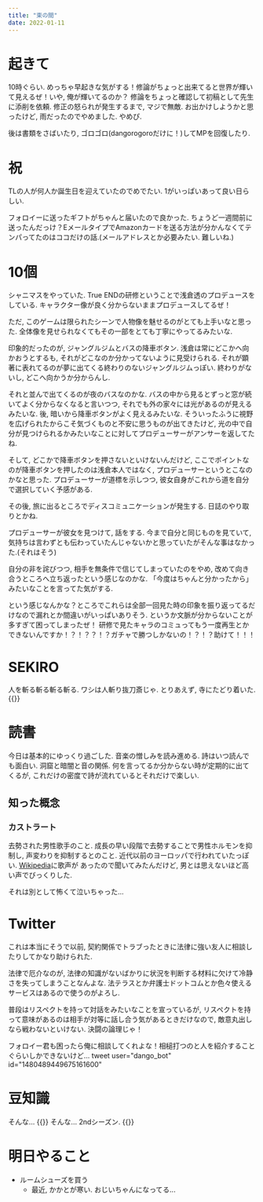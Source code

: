 ```yaml
---
title: "束の間"
date: 2022-01-11
---
```


# 起きて
10時ぐらい. めっちゃ早起きな気がする！修論がちょっと出来てると世界が輝いて見えるぜ！いや, 俺が輝いてるのか？
修論をちょっと確認して初稿として先生に添削を依頼. 修正の怒られが発生するまで, マジで無敵. お出かけしようかと思ったけど, 雨だったのでやめました. やめぴ.

後は書類をさばいたり, ゴロゴロ(dangorogoroだけに！)してMPを回復したり.
# 祝
TLの人が何人か誕生日を迎えていたのでめでたい. 1がいっぱいあって良い日らしい.

フォロイーに送ったギフトがちゃんと届いたので良かった. ちょうど一週間前に送ったんだっけ？EメールタイプでAmazonカードを送る方法が分かんなくてテンパってたのはココだけの話.(メールアドレスとか必要みたい. 難しいね.)

# 10個
シャニマスをやっていた. True ENDの研修ということで浅倉透のプロデュースをしている. キャラクター像が良く分からないままプロデュースしてるぜ！

ただ, このゲームは限られたシーンで人物像を魅せるのがとても上手いなと思った. 全体像を見せられなくてもその一部をとても丁寧にやってるみたいな.

印象的だったのが, ジャングルジムとバスの降車ボタン. 浅倉は常にどこかへ向かおうとするも, それがどこなのか分かってないように見受けられる. それが顕著に表れてるのが夢に出てくる終わりのないジャングルジムっぽい. 終わりがないし, どこへ向かうか分からんし.

それと並んで出てくるのが夜のバスなのかな. バスの中から見るとずっと窓が続いてよく分からなくなると言いつつ, それでも外の家々には光があるのが見えるみたいな. 後, 暗いから降車ボタンがよく見えるみたいな. そういったふうに視野を広げられたからこそ気づくものと不安に思うものが出てきたけど, 光の中で自分が見つけられるかみたいなことに対してプロデューサーがアンサーを返してたね.

そして, どこかで降車ボタンを押さないといけないんだけど, ここでポイントなのが降車ボタンを押したのは浅倉本人ではなく, プロデューサーというとこなのかなと思った. プロデューサーが道標を示しつつ, 彼女自身がこれから道を自分で選択していく予感がある.

その後, 旅に出るところでディスコミュニケーションが発生する. 日誌のやり取りとかね. 

プロデューサーが彼女を見つけて, 話をする. 今まで自分と同じものを見ていて, 気持ちは言わずとも伝わっていたんじゃないかと思っていたがそんな事はなかった.(それはそう)

自分の非を詫びつつ, 相手を無条件で信じてしまっていたのをやめ, 改めて向き合うところへ立ち返ったという感じなのかな. 「今度はちゃんと分かったから」みたいなことを言ってた気がする.

という感じなんかな？ところでこれらは全部一回見た時の印象を振り返ってるだけなので漏れとか間違いがいっぱいありそう. というか文脈が分からないことが多すぎて困ってしまったぜ！
研修で見たキャラのコミュってもう一度再生とかできないんですか！？！？？！？ガチャで勝つしかないの！？！？助けて！！！


# SEKIRO
人を斬る斬る斬る斬る. ワシは人斬り抜刀斎じゃ. とりあえず, 寺にたどり着いた.
{{<tweet user="dango_bot" id="1480824640050462720">}}
# 読書
今日は基本的にゆっくり過ごした. 音楽の憎しみを読み進める. 詩はいつ読んでも面白い. 洞窟と暗闇と音の関係. 何を言ってるか分からない時が定期的に出てくるが, これだけの密度で詩が流れているとそれだけで楽しい.

## 知った概念
### カストラート
去勢された男性歌手のこと. 成長の早い段階で去勢することで男性ホルモンを抑制し, 声変わりを抑制するとのこと. 近代以前のヨーロッパで行われていたっぽい. [Wikipedia](https://ja.wikipedia.org/wiki/カストラート)に歌声が
あったので聞いてみたんだけど, 男とは思えないほど高い声でびっくりした.

それは別として怖くて泣いちゃった...

# Twitter
これは本当にそうで以前, 契約関係でトラブったときに法律に強い友人に相談したりしてかなり助けられた.

法律で厄介なのが, 法律の知識がないばかりに状況を判断する材料に欠けて冷静さを失ってしまうことなんよな. 法テラスとか弁護士ドットコムとか色々使えるサービスはあるので使うのがよろし.

普段はリスペクトを持って対話をみたいなことを宣っているが, リスペクトを持って意味があるのは相手が対等に話し合う気があるときだけなので, 敵意丸出しなら戦わないといけない. 決闘の論理じゃ！

フォロイー君も困ったら俺に相談してくれよな！相槌打つのと人を紹介することぐらいしかできないけど...
tweet user="dango_bot" id="1480489449675161600"

# 豆知識
そんな...
{{<tweet user="dango_bot" id="1480906936388562945">}}
そんな... 2ndシーズン.
{{<tweet user="dango_bot" id="1480793333643739137">}}
# 明日やること
- ルームシューズを買う
  - 最近, かかとが寒い. おじいちゃんになってる...